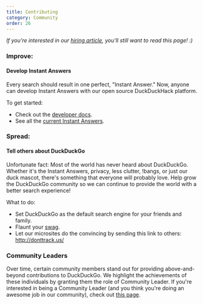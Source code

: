 ```yaml
---
title: Contributing
category: Community
order: 26
---
```

<p style="font-style:italic;">If you're interested in our <a href="https://duck.co/help/company/hiring">hiring article</a>, you'll still want to read this page! :)</p>

<h3>Improve:</h3>

<h4>Develop Instant Answers</h4>

<p>Every search should result in one perfect, "Instant Answer." Now, anyone can develop Instant Answers with our open source DuckDuckHack platform.</p>

<p>To get started:</p>
<ul><li>Check out the <a href="http://docs.duckduckhack.com/">developer docs</a>.</li>
	<li>See all the <a href="https://duck.co/ia">current Instant Answers</a>.</li>
</ul><h3>Spread:</h3>

<h4>Tell others about DuckDuckGo</h4>

<p>Unfortunate fact: Most of the world has never heard about DuckDuckGo. Whether it's the Instant Answers, privacy, less clutter, !bangs, or just our duck mascot, there's something that everyone will probably love. Help grow the DuckDuckGo community so we can continue to provide the world with a better search experience!</p>

<p>What to do:</p>
<ul><li>Set DuckDuckGo as the default search engine for your friends and family.</li>
	<li>Flaunt your <a href="https://duck.co/help/community/swag">swag</a>.</li>
	<li>Let our microsites do the convincing by sending this link to others: <a href="http://donttrack.us/">http://donttrack.us/</a></li>
</ul><h3>Community Leaders</h3>

<p>Over time, certain community members stand out for providing above-and-beyond contributions to DuckDuckGo. We highlight the achievements of these individuals by granting them the role of Community Leader. If you're interested in being a Community Leader (and you think you're doing an awesome job in our community), check out <a href="https://duck.co/help/community/community-leaders">this page</a>.</p>